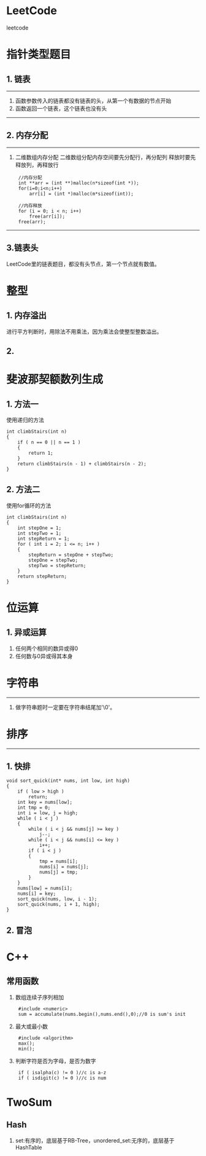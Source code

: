 # LeetCode
leetcode

# 指针类型题目 #


## 1. 链表 ##

----------
1. 函数参数传入的链表都没有链表的头，从第一个有数据的节点开始
2. 函数返回一个链表，这个链表也没有头


----------


## 2. 内存分配 ##

----------
1. 二维数组内存分配
二维数组分配内存空间要先分配行，再分配列
释放时要先释放列，再释放行




	    //内存分配
    	int **arr = (int **)malloc(n*sizeof(int *));
    	for(i=0;i<n;i++)
    		arr[i] = (int *)malloc(m*sizeof(int));
    	
    	//内存释放
    	for (i = 0; i < n; i++)
    		free(arr[i]);
    	free(arr);


----------
## 3.链表头 ##

LeetCode里的链表题目，都没有头节点，第一个节点就有数值。


# 整型 #

## 1. 内存溢出 ##

进行平方判断时，用除法不用乘法，因为乘法会使整型整数溢出。



## 2.  ##



# 斐波那契额数列生成 #
## 1. 方法一 ##
使用递归的方法

	int climbStairs(int n)
    {
    	if ( n == 0 || n == 1 )
		{
			return 1;
		}
		return climbStairs(n - 1) + climbStairs(n - 2);
    }

## 2. 方法二 ##
使用for循环的方法

    int climbStairs(int n)
    {
    	int stepOne = 1;
    	int stepTwo = 1;
    	int stepReturn = 1;
    	for ( int i = 2; i <= n; i++ )
    	{
    		stepReturn = stepOne + stepTwo;
    		stepOne = stepTwo;
    		stepTwo = stepReturn;
    	}
    	return stepReturn;
    }


# 位运算 #

## 1. 异或运算 ##
1. 任何两个相同的数异或得0
2. 任何数与0异或得其本身




# 字符串 #

----------
1. 做字符串题时一定要在字符串结尾加'\0'。




# 排序 #

----------

## 1. 快排 ##

	void sort_quick(int* nums, int low, int high)
	{
		if ( low > high )
			return;
		int key = nums[low];
		int tmp = 0;
		int i = low, j = high;
		while ( i < j )
		{
			while ( i < j && nums[j] >= key )
				j--;
			while ( i < j && nums[i] <= key )
				i++;
			if ( i < j )
			{
				tmp = nums[i];
				nums[i] = nums[j];
				nums[j] = tmp;
			}
		}
		nums[low] = nums[i];
		nums[i] = key;
		sort_quick(nums, low, i - 1);
		sort_quick(nums, i + 1, high);
	}


## 2. 冒泡 ##






# C++ #

## 常用函数 ##

1. 数组连续子序列相加

		#include <numeric>
		sum = accumulate(nums.begin(),nums.end(),0);//0 is sum's init
2. 最大或最小数

		#include <algorithm>
		max();
		min();
3. 判断字符是否为字母，是否为数字

		if ( isalpha(c) != 0 )//c is a-z
		if ( isdigit(c) != 0 )//c is num



# TwoSum #

## Hash ##

1. set:有序的，底层基于RB-Tree，unordered_set:无序的，底层基于HashTable